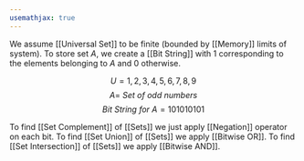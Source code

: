 ```yaml
---
usemathjax: true
---
```


We assume [[Universal Set]] to be finite (bounded by [[Memory]] limits of system).
To store set $A$, we create a [[Bit String]] with 1 corresponding to the elements belonging to $A$ and 0 otherwise.

$$U = {1, 2, 3, 4, 5, 6, 7, 8, 9}$$
$$A =\ Set\ of\ odd\ numbers$$
$$Bit\ String\ for\ A=101010101$$

To find [[Set Complement]] of [[Sets]] we just apply [[Negation]] operator on each bit.
To find [[Set Union]] of [[Sets]] we apply [[Bitwise OR]].
To find [[Set Intersection]] of [[Sets]] we apply [[Bitwise AND]].